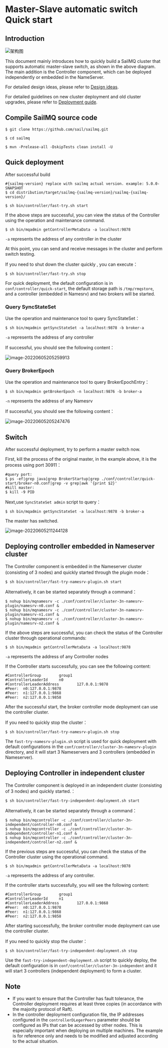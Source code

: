 # Master-Slave automatic switch Quick start 

## Introduction

![架构图](../image/controller/controller_design_2.png)

This document mainly introduces how to quickly build a SailMQ cluster that supports automatic master-slave switch, as shown in the above diagram. The main addition is the Controller component, which can be deployed independently or embedded in the NameServer.

For detailed design ideas, please refer to [Design ideas](design.md).

For detailed guidelines on new cluster deployment and old cluster upgrades, please refer to [Deployment guide](deploy.md).

## Compile SailMQ source code

```shell
$ git clone https://github.com/sail/sailmq.git

$ cd sailmq

$ mvn -Prelease-all -DskipTests clean install -U
```

## Quick deployment

After successful build

```shell
#{sailmq-version} replace with sailmq actual version. example: 5.0.0-SNAPSHOT
$ cd distribution/target/sailmq-{sailmq-version}/sailmq-{sailmq-version}/

$ sh bin/controller/fast-try.sh start
```

If the above steps are successful, you can view the status of the Controller using the operation and maintenance command.

```shell
$ sh bin/mqadmin getControllerMetaData -a localhost:9878
```

`-a` represents the address of any controller in the cluster

At this point, you can send and receive messages in the cluster and perform switch testing.

If you need to shut down the cluster quickly , you can execute：

```shell
$ sh bin/controller/fast-try.sh stop
```

For quick deployment, the default configuration is in `conf/controller/quick-start`, the default storage path is `/tmp/rmqstore`, and a controller (embedded in Namesrv) and two brokers will be started.

### Query SyncStateSet

 Use the operation and maintenance tool to query SyncStateSet：

```shell
$ sh bin/mqadmin getSyncStateSet -a localhost:9878 -b broker-a
```

`-a` represents the address of any controller

If successful, you should see the following content：

![image-20220605205259913](../image/controller/quick-start/syncstateset.png)

### Query BrokerEpoch

 Use the operation and maintenance tool to query  BrokerEpochEntry：

```shell
$ sh bin/mqadmin getBrokerEpoch -n localhost:9876 -b broker-a
```

`-n` represents the address of any Namesrv

If successful, you should see the following content：

![image-20220605205247476](../image/controller/quick-start/epoch.png)

## Switch

After successful deployment, try to perform a master switch now.

First, kill the process of the original master, in the example above, it is the process using port 30911：

```shell
#query port:
$ ps -ef|grep java|grep BrokerStartup|grep ./conf/controller/quick-start/broker-n0.conf|grep -v grep|awk '{print $2}'
#kill master:
$ kill -9 PID
```

Next,use `SyncStateSet admin` script to query：

```shell
$ sh bin/mqadmin getSyncStateSet -a localhost:9878 -b broker-a
```

The master has switched.

![image-20220605211244128](../image/controller/quick-start/changemaster.png)



## Deploying controller embedded in Nameserver cluster

The Controller component is embedded in the Nameserver cluster (consisting of 3 nodes) and quickly started through the plugin mode：

```shell
$ sh bin/controller/fast-try-namesrv-plugin.sh start
```

Alternatively, it can be started separately through a command：

```shell
$ nohup bin/mqnamesrv -c ./conf/controller/cluster-3n-namesrv-plugin/namesrv-n0.conf &
$ nohup bin/mqnamesrv -c ./conf/controller/cluster-3n-namesrv-plugin/namesrv-n1.conf &
$ nohup bin/mqnamesrv -c ./conf/controller/cluster-3n-namesrv-plugin/namesrv-n2.conf &
```

If the above steps are successful, you can check the status of the Controller cluster through operational commands:

```shell
$ sh bin/mqadmin getControllerMetaData -a localhost:9878
```

`-a` represents the address of any Controller nodes

If the Controller starts successfully, you can see the following content:

```
#ControllerGroup        group1
#ControllerLeaderId     n0
#ControllerLeaderAddress        127.0.0.1:9878
#Peer:  n0:127.0.0.1:9878
#Peer:  n1:127.0.0.1:9868
#Peer:  n2:127.0.0.1:9858
```

After the successful start, the broker controller mode deployment can use the controller cluster.

If you need to quickly stop the cluster：

```shell
$ sh bin/controller/fast-try-namesrv-plugin.sh stop
```

The `fast-try-namesrv-plugin.sh` script is used for quick deployment with default configurations in the `conf/controller/cluster-3n-namesrv-plugin` directory, and it will start 3 Nameservers and 3 controllers (embedded in Nameserver).

## Deploying Controller in independent cluster

The Controller component is deployed in an independent cluster (consisting of 3 nodes) and quickly started.：

```shell
$ sh bin/controller/fast-try-independent-deployment.sh start
```

Alternatively, it can be started separately through a command：

```shell
$ nohup bin/mqcontroller -c ./conf/controller/cluster-3n-independent/controller-n0.conf &
$ nohup bin/mqcontroller -c ./conf/controller/cluster-3n-independent/controller-n1.conf &
$ nohup bin/mqcontroller -c ./conf/controller/cluster-3n-independent/controller-n2.conf &
```

If the previous steps are successful, you can check the status of the Controller cluster using the operational command.

```shell
$ sh bin/mqadmin getControllerMetaData -a localhost:9878
```

`-a` represents the address of any controller.

If the controller starts successfully, you will see the following content:

```
#ControllerGroup        group1
#ControllerLeaderId     n1
#ControllerLeaderAddress        127.0.0.1:9868
#Peer:  n0:127.0.0.1:9878
#Peer:  n1:127.0.0.1:9868
#Peer:  n2:127.0.0.1:9858
```

After starting successfully, the broker controller mode deployment can use the controller cluster.

If you need to quickly stop the cluster：

```shell
$ sh bin/controller/fast-try-independent-deployment.sh stop
```

Use the `fast-try-independent-deployment.sh` script to quickly deploy, the default configuration is in `conf/controller/cluster-3n-independent` and it will start 3 controllers (independent deployment) to form a cluster.



## Note

- If you want to ensure that the Controller has fault tolerance, the Controller deployment requires at least three copies (in accordance with the majority protocol of Raft).
- In the controller deployment configuration file, the IP addresses configured in the `controllerDLegerPeers` parameter should be configured as IPs that can be accessed by other nodes. This is especially important when deploying on multiple machines. The example is for reference only and needs to be modified and adjusted according to the actual situation.
